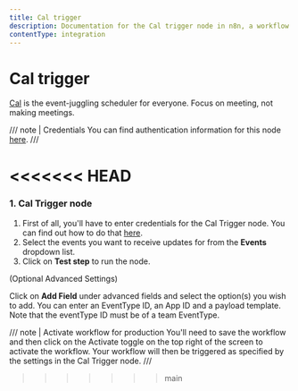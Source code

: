 ```yaml
---
title: Cal trigger
description: Documentation for the Cal trigger node in n8n, a workflow automation platform. Includes details of operations and configuration, and links to examples and credentials information.
contentType: integration
---
```


# Cal trigger

[Cal](https://cal.com/) is the event-juggling scheduler for everyone. Focus on meeting, not making meetings.

/// note | Credentials
You can find authentication information for this node [here](/integrations/builtin/credentials/cal/).
///




<<<<<<< HEAD
=======
### 1. Cal Trigger node

1. First of all, you'll have to enter credentials for the Cal Trigger node. You can find out how to do that [here](/integrations/builtin/credentials/cal/).
2. Select the events you want to receive updates for from the **Events** dropdown list.
3. Click on **Test step** to run the node.

(Optional Advanced Settings)

Click on **Add Field** under advanced fields and select the option(s) you wish to add. You can enter an EventType ID, an App ID and a payload template. Note that the eventType ID must be of a team EventType.

/// note | Activate workflow for production
You'll need to save the workflow and then click on the Activate toggle on the top right of the screen to activate the workflow. Your workflow will then be triggered as specified by the settings in the Cal Trigger node.
///

>>>>>>> main
